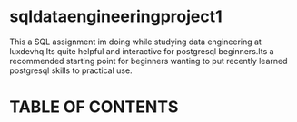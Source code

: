 # sqldataengineeringproject1



This a SQL assignment im doing while studying data engineering at luxdevhq.Its quite helpful and interactive for postgresql beginners.Its a recommended starting point for beginners wanting to put recently learned postgresql skills to practical use.



# TABLE OF CONTENTS
